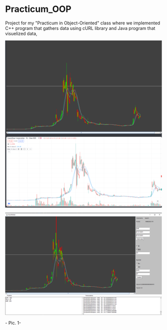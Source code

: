 # Practicum_OOP
Project for my "Practicum in Object-Oriented" class where we implemented C++ program that gathers data using cURL library and Java program that visuelized data,

<p align="center">
  <img src="Screenshot_4.png" width=800px/>
</p>


<p align="center">
  <img src="unknown.png" width=800px />
</p>
- Pic. 1- 